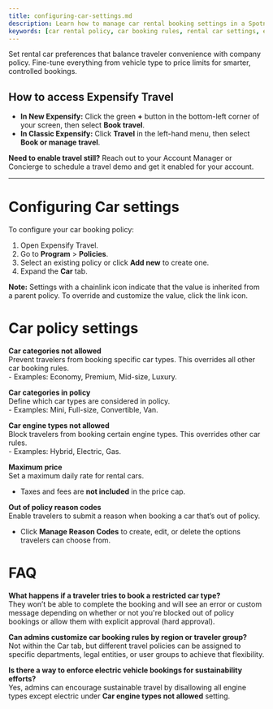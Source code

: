 ```yaml
---
title: configuring-car-settings.md
description: Learn how to manage car rental booking settings in a Spotnana travel policy.
keywords: [car rental policy, car booking rules, rental car settings, expensify travel policy, spotnana car settings]
---
```


Set rental car preferences that balance traveler convenience with company policy. Fine-tune everything from vehicle type to price limits for smarter, controlled bookings.

## How to access Expensify Travel

- **In New Expensify:** Click the green **+** button in the bottom-left corner of your screen, then select **Book travel**.
- **In Classic Expensify:** Click **Travel** in the left-hand menu, then select **Book or manage travel**.

**Need to enable travel still?** Reach out to your Account Manager or Concierge to schedule a travel demo and get it enabled for your account.

---

# Configuring Car settings

To configure your car booking policy:

1. Open Expensify Travel.
2. Go to **Program** > **Policies**.
3. Select an existing policy or click **Add new** to create one.
4. Expand the **Car** tab.

**Note:** Settings with a chainlink icon indicate that the value is inherited from a parent policy. To override and customize the value, click the link icon.

# Car policy settings

**Car categories not allowed**  
Prevent travelers from booking specific car types. This overrides all other car booking rules.  
    - Examples: Economy, Premium, Mid-size, Luxury.

**Car categories in policy**  
Define which car types are considered in policy.  
    - Examples: Mini, Full-size, Convertible, Van.

**Car engine types not allowed**  
Block travelers from booking certain engine types. This overrides other car rules.  
    - Examples: Hybrid, Electric, Gas.

**Maximum price**  
Set a maximum daily rate for rental cars.  
- Taxes and fees are **not included** in the price cap.

**Out of policy reason codes**  
Enable travelers to submit a reason when booking a car that’s out of policy.  
- Click **Manage Reason Codes** to create, edit, or delete the options travelers can choose from.

# FAQ

**What happens if a traveler tries to book a restricted car type?**  
They won’t be able to complete the booking and will see an error or custom message depending on whether or not you're blocked out of policy bookings or allow them with explicit approval (hard approval).

**Can admins customize car booking rules by region or traveler group?**  
Not within the Car tab, but different travel policies can be assigned to specific departments, legal entities, or user groups to achieve that flexibility.

**Is there a way to enforce electric vehicle bookings for sustainability efforts?**  
Yes, admins can encourage sustainable travel by disallowing all engine types except electric under **Car engine types not allowed** setting.


